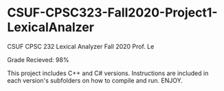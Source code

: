 # CSUF-CPSC323-Fall2020-Project1-LexicalAnalzer
CSUF CPSC 232 Lexical Analyzer
Fall 2020
Prof. Le

Grade Recieved: 98%

This project includes C++ and C# versions. Instructions are included in each version's subfolders on how to compile and run. ENJOY.
